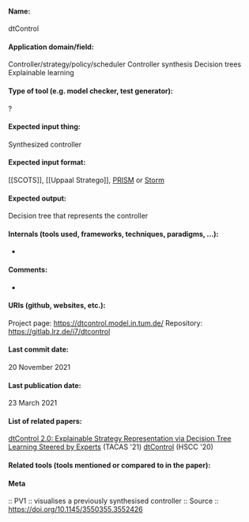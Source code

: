 #### Name:
dtControl

#### Application domain/field:
Controller/strategy/policy/scheduler
Controller synthesis
Decision trees
Explainable learning

#### Type of tool (e.g. model checker, test generator):
?

#### Expected input thing:
Synthesized controller

#### Expected input format:
[[SCOTS]], [[Uppaal Stratego]], [PRISM](Checkers/PRISM.md) or [Storm](Checkers/Storm.md)

#### Expected output:
Decision tree that represents the controller

#### Internals (tools used, frameworks, techniques, paradigms, ...):
-

#### Comments:
-

#### URIs (github, websites, etc.):
Project page: https://dtcontrol.model.in.tum.de/
Repository: https://gitlab.lrz.de/i7/dtcontrol

#### Last commit date:
20 November 2021

#### Last publication date:
23 March 2021

#### List of related papers:
[dtControl 2.0: Explainable Strategy Representation via Decision Tree Learning Steered by Experts](https://doi.org/10.1007/978-3-030-72013-1_17) (TACAS '21)
[dtControl](https://doi.org/10.1145/3365365.3382220) (HSCC '20)

#### Related tools (tools mentioned or compared to in the paper):

#### Meta
:: PV1 :: visualises a previously synthesised controller
:: Source :: https://doi.org/10.1145/3550355.3552426